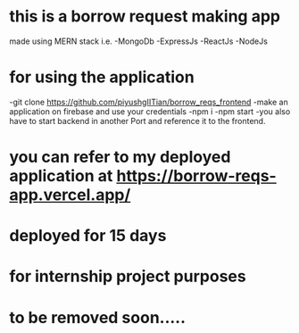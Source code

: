 # this is a borrow request making app
made using MERN stack i.e. -MongoDb
                           -ExpressJs
                           -ReactJs
                           -NodeJs
# for using the application
-git clone https://github.com/piyushgIITian/borrow_reqs_frontend
-make an application on firebase and use your credentials
-npm i
-npm start
-you also have to start backend in another Port and reference it to the frontend.

# you can refer to my deployed application at https://borrow-reqs-app.vercel.app/
# deployed for 15 days
# for internship project purposes 
# to be removed soon.....
